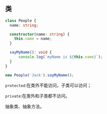 ## 类

```typescript
class People {
  name: string;

  constructor(name: string) {
    this.name = name;
  }

  sayMyName(): void {
      console.log(`myName is ${this.name}`);
  }
}

new People('Jack').sayMyName();
```

`protected`:在类外不能访问，子类可以访问；

`private`:在类外和子类都不访问。

抽象类、抽象方法。

